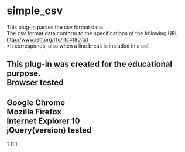simple_csv
==========
This plug-in parses the csv format data.  
The csv format data conform to the specifications of the following URL.  
http://www.ietf.org/rfc/rfc4180.txt  
*It corresponds, also when a line break is included in a cell.  
  
This plug-in was created for the educational purpose.  
Browser tested  
---------------------------------
Google Chrome  
Mozilla Firefox  
Internet Explorer 10  
jQuery(version) tested
---------------------------------
1.11.1  
